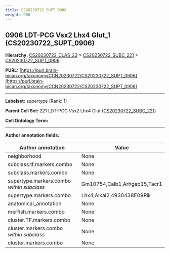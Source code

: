 ```yaml
---
title: CS20230722_SUPT_0906
weight: 906
---
```

## 0906 LDT-PCG Vsx2 Lhx4 Glut_1 (CS20230722_SUPT_0906)
<b>Hierarchy: </b>
[CS20230722_CLAS_23](../CS20230722_CLAS_23) >
[CS20230722_SUBC_221](../CS20230722_SUBC_221) >
[CS20230722_SUPT_0906](../CS20230722_SUPT_0906)

**PURL:** [https://purl.brain-bican.org/taxonomy/CCN20230722/CS20230722_SUPT_0906](https://purl.brain-bican.org/taxonomy/CCN20230722/CS20230722_SUPT_0906)

---


**Labelset:** supertype (Rank: 1)

**Parent Cell Set:** 221 LDT-PCG Vsx2 Lhx4 Glut ([CS20230722_SUBC_221](../CS20230722_SUBC_221))



**Cell Ontology Term:** 

[MARKER GENES.]: #


---

[TRANSFERRED ANNOTATIONS.]: #


[AUTHOR ANNOTATION FIELDS.]: #


**Author annotation fields:**

| Author annotation | Value |
|-------------------|-------|
|neighborhood|None|
|subclass.tf.markers.combo|None|
|subclass.markers.combo|None|
|supertype.markers.combo _within subclass_|Gm10754,Calb1,Arhgap15,Tacr1|
|supertype.markers.combo|Lhx4,Alkal2,4930438E09Rik|
|anatomical_annotation|None|
|merfish.markers.combo|None|
|cluster.TF.markers.combo|None|
|cluster.markers.combo _within subclass_|None|
|cluster.markers.combo|None|
